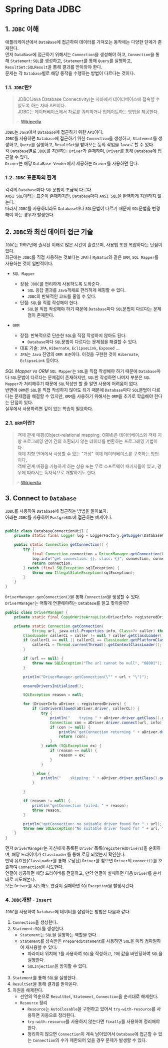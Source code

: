 # Spring Data JDBC

## 1. `JDBC` 이해

애플리케이션에서 `DataBase`에 접근하여 데이터를 가져오는 동작에는 다양한 단계가 존재한다.<br/>
먼저 `DataBase`에 접근하기 위해서는 `Connection`을 생성해야 하고, `Connection`을 통해 `Statement:SQL`를 생성하고, `Statement`를 통해 `Query`를
실행하고, `ResultSet:SQLResult`을 통해 결과를 받아와야 한다.<br/>
문제는 각 `Database`별로 해당 동작을 수행하는 방법이 다르다는 것이다.<br/>

### 1.1. `JDBC`란?

> JDBC(Java Database Connectivity)는 자바에서 데이터베이스에 접속할 수 있도록 하는 자바 API이다.<br/>
> JDBC는 데이터베이스에서 자료를 쿼리하거나 업데이트하는 방법을 제공한다.<br/>
>
> \- [Wikipedia](https://ko.wikipedia.org/wiki/JDBC)

`JDBC`는 `Java`에서 `Database`에 접근하기 위한 `API`이다.<br/>
`JDBC`를 사용하면 `Database`에 접근하기 위한 `Connection`을 생성하고, `Statement`를 생성하고, `Query`를 실행하고, `ResultSet`을 받아오는 등의 작업을 `Java`로
할 수 있다.<br/>
각 `Database`별로 `JDBC`를 지원하는 `Driver`가 존재하며, `Driver`를 통해 `Database`에 접근할 수 있다.<br/>
`Driver`는 해당 `DataBase Vender`에서 제공하는 `Driver`를 사용하면 된다.<br/>

### 1.2. `JDBC` 표준화의 한계

각각의 `Database`마다 `SQL`문법이 조금씩 다르다.<br/>
`ANSI SQL`이라는 표준이 존재하지만, `Database`마다 `ANSI SQL`을 완벽하게 지원하지 않는다.<br/>
따라서 `JDBC`를 사용하더라도 `Database`마다 `SQL`문법이 다르기 때문에 `SQL`문법을 변경해야 하는 경우가 발생한다.<br/>

## 2. `JDBC`와 최신 데이터 접근 기술

`JDBC`는 1997년에 출시된 이래로 많은 시간이 흘렀으며, 사용법 또한 복잡하다는 단점이 있다.<br/>
최근에는 `JDBC`를 직접 사용하는 것보다는 `JPA`나 `MyBatis`와 같은 `ORM`, `SQL Mapper`를 사용하는 것이 일반적이다.<br/>

- `SQL Mapper`
    - 장점: `JDBC`를 편리하게 사용하도록 도와준다.
        - `SQL` 응답 결과를 `Java`객체로 편리하게 매핑할 수 있다.
        - `JDBC`의 반복적인 코드를 줄일 수 있다.
    - 단점: `SQL`을 직접 작성해야 한다.
        - `SQL`을 직접 작성해야 하기 때문에 `Database`마다 `SQL`문법이 다르다는 문제점이 존재한다.

- `ORM`
    - 장점: 반복적으로 단순한 `SQL`을 직접 작성하지 않아도 된다.
        - `Database`마다 `SQL`문법이 다르다는 문제점을 해결할 수 있다.
    - 대표 기술: `JPA`, `Hibernate`, `EclipseLink`, `Exposed` ...
    - `JPA`는 `Java` 진영의 `ORM 표준`이다. 이것을 구현한 것이 `Hibernate`, `EclipseLink` 등이다.

*SQL Mapper vs ORM*
`SQL Mapper`는 `SQL`을 직접 작성해야 하기 때문에 `Database`마다 `SQL`문법이 다르다는 문제점이 존재하지만, `SQL`만 작성하면 나머지 부분은 `SQL Mapper`가 처리해주기
때문에 `SQL`작성만 할 줄 알면 사용에 어려움이 없다.<br/>
반면에 `ORM`은 `SQL`을 직접 작성하지 않아도 되기 때문에 `Database`마다 `SQL`문법이 다르다는 문제점을 해결할 수 있지만, `ORM`을 사용하기 위해서는 `ORM`을 추가로 학습해야 한다는 단점이
있다.<br/>
실무에서 사용하려면 깊이 있는 학습이 필요하다.<br/>

### 2.1. `ORM`이란?

> 객체 관계 매핑(Object-relational mapping; ORM)은 데이터베이스와 객체 지향 프로그래밍 언어 간의 호환되지 않는 데이터를 변환하는 프로그래밍 기법이다.<br/>
> 객체 지향 언어에서 사용할 수 있는 "가상" 객체 데이터베이스를 구축하는 방법이다.<br/>
> 객체 관계 매핑을 가능하게 하는 상용 또는 무료 소프트웨어 패키지들이 있고, 경우에 따라서는 독자적으로 개발하기도 한다.<br/>
>
> \- [Wikipedia](https://ko.wikipedia.org/wiki/객체_관계_매핑)

## 3. Connect to `Database`

`JDBC`를 사용하여 `Database`에 접근하는 방법을 알아보자.<br/>
아래는 `JDBC`를 사용하여 `PostgreSQL`에 접근하는 예제이다.<br/>

```java

public class DatabaseConnectionUtil {
    private static final Logger log = LoggerFactory.getLogger(DatabaseConnectionUtil.class);

    public static Connection getConnection() {
        try {
            final Connection connection = DriverManager.getConnection(URL, USERNAME, PASSWORD);
            log.info("get connection: {}, class: {}", connection, connection.getClass());
            return connection;
        } catch (final SQLException sqlException) {
            throw new IllegalStateException(sqlException);
        }
    }
}
```

`DriverManager.getConnection()`을 통해 `Connection`을 생성할 수 있다.<br/>
`DriverManager`는 어떻게 연결해야하는 `Database`를 알고 찾아줄까?

```java
public class DriverManager {
    private static final CopyOnWriteArrayList<DriverInfo> registeredDrivers = new CopyOnWriteArrayList<>();

    private static Connection getConnection(
            String url, java.util.Properties info, Class<?> caller) throws SQLException {
        ClassLoader callerCL = caller != null ? caller.getClassLoader() : null;
        if (callerCL == null || callerCL == ClassLoader.getPlatformClassLoader()) {
            callerCL = Thread.currentThread().getContextClassLoader();
        }

        if (url == null) {
            throw new SQLException("The url cannot be null", "08001");
        }

        println("DriverManager.getConnection(\"" + url + "\")");

        ensureDriversInitialized();

        SQLException reason = null;

        for (DriverInfo aDriver : registeredDrivers) {
            if (isDriverAllowed(aDriver.driver, callerCL)) {
                try {
                    println("    trying " + aDriver.driver.getClass().getName());
                    Connection con = aDriver.driver.connect(url, info);
                    if (con != null) {
                        println("getConnection returning " + aDriver.driver.getClass().getName());
                        return (con);
                    }
                } catch (SQLException ex) {
                    if (reason == null) {
                        reason = ex;
                    }
                }

            } else {
                println("    skipping: " + aDriver.driver.getClass().getName());
            }

        }

        if (reason != null) {
            println("getConnection failed: " + reason);
            throw reason;
        }

        println("getConnection: no suitable driver found for " + url);
        throw new SQLException("No suitable driver found for " + url, "08001");
    }
}
```

먼저 `DriverManager`는 자신에게 등록된 `Driver` 목록(`registeredDrivers`)을 순회하며, 해당 드라이버가 `ClassLoader`를 통해 로딩 되었는지 확인한다.<br/>
만약 유효한(`ClassLoader`를 통해 로딩된) `Driver`를 찾으면 `Driver`의 `connect()`를 호출하여 `Connection`을 시도한다.<br/>
연결이 성공하면 해당 드라이버를 전달하고, 만약 연결이 실패하면 다음 `Driver`를 순서대로 시도해본다.<br/>
모든 `Driver`를 시도해도 연결이 실패하면 `SQLException`을 발생시킨다.<br/>

### 4. `JDBC`개발 - `Insert`

`JDBC`를 사용하여 `Database`에 데이터를 삽입하는 방법은 다음과 같다.<br/>

1. `Connection`을 생성한다.
2. `Statement:SQL`를 생성한다.
    - `Statement`는 `SQL`을 실행하는 역할을 한다.
    - `Statement`를 상속받은 `PreparedStatement`를 사용하면 `SQL`을 미리 컴파일하여 재사용할 수 있다.
        - 파라미터 위치에 `?`를 사용하여 `SQL`을 작성하고, `?`에 값을 바인딩하여 `SQL`을 실행한다.
        - `SQLInjection`을 방지할 수 있다.
        - 
3. `Statement`를 통해 `SQL`을 실행한다.
4. `ResultSet`을 통해 결과를 받아온다.
5. 자원을 해제한다.
    - 선언의 역순으로 `ResultSet`, `Statement`, `Connection`을 순서대로 해제한다.
    - `Resource` 정리
        - `Resource`는 `AutoClosable`을 구현하고 있어서 `try-with-resource`를 사용하면 자동으로 정리된다.
        - `try-with-resource`를 사용하지 않는다면 `finally`를 사용하여 정리해야 한다.
        - 정리하지 않으면 `Connection`이 계속 남아있어서 `Database`에 접근할 수 있는 `Connection`의 수가 제한되어 있을 경우 문제가 발생할 수 있다.
